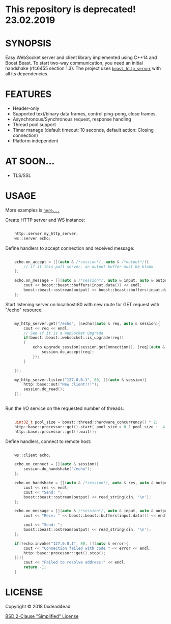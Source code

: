 # This repository is deprecated! 23.02.2019

# SYNOPSIS

Easy WebSocket server and client library implemented using C++14 and Boost.Beast. To start two-way communication, you need an initial handshake (rfc6455 section 1.3). The project uses [`beast_http_server`](https://github.com/0xdead4ead/beast_http_server) with all its dependencies.

# FEATURES

* Header-only
* Supported text/binary data frames, control ping-pong, close frames.
* Asynchronous/Synchronous request, response handling
* Thread pool support
* Timer manage (default timeout: 10 seconds, default action: Closing connection)
* Platform independent

# AT SOON...

* TLS/SSL

# USAGE

More examples is [`here...`](https://github.com/0xdead4ead/beast_ws_server/tree/master/examples)

Create HTTP server and WS instance:

```cpp

    http::server my_http_server;
    ws::server echo;

```

Define handlers to accept connection and received message:

```cpp

    echo.on_accept = [](auto & /*session*/, auto & /*output*/){
        // if it this pull server, an output buffer must be blank
    };

    echo.on_message = [](auto & /*session*/, auto & input, auto & output){
        cout << boost::beast::buffers(input.data()) << endl;
        boost::beast::ostream(output) << boost::beast::buffers(input.data()); // echo
    };

```

Start listening server on localhost:80 with new route for GET request with "/echo" resource:

```cpp

    my_http_server.get("/echo", [&echo](auto & req, auto & session){
        cout << req << endl;
        // See if it is a WebSocket Upgrade
        if(boost::beast::websocket::is_upgrade(req))
        {
            echo.upgrade_session(session.getConnection(), [req](auto & session){
                session.do_accept(req);
            });
        }

    });

    my_http_server.listen("127.0.0.1", 80, [](auto & session){
        http::base::out("New client!!!");
        session.do_read();
    });
    
```

Run the I/O service on the requested number of threads:

```cpp

    uint32_t pool_size = boost::thread::hardware_concurrency() * 2;
    http::base::processor::get().start( pool_size > 0 ? pool_size :  4 );
    http::base::processor::get().wait();

```

Define handlers, connect to remote host:

```cpp

    ws::client echo;

    echo.on_connect = [](auto & session){
        session.do_handshake("/echo");
    };

    echo.on_handshake = [](auto & /*session*/, auto & res, auto & output, auto & /*next_read*/){
        cout << res << endl;
        cout << "Send: ";
        boost::beast::ostream(output) << read_string(cin, '\n');
    };

    echo.on_message = [](auto & /*session*/, auto & input, auto & output, auto & /*next_read*/){
        cout << "Recv: " << boost::beast::buffers(input.data()) << endl;

        cout << "Send: ";
        boost::beast::ostream(output) << read_string(cin, '\n');
    };

    if(!echo.invoke("127.0.0.1", 80, [](auto & error){
        cout << "Connection failed with code " << error << endl;
        http::base::processor::get().stop();
    })){
        cout << "Failed to resolve address!" << endl;
        return -1;
    }

```

# LICENSE

Copyright © 2018 0xdead4ead

[BSD 2-Clause "Simplified" License](https://github.com/0xdead4ead/beast_ws_server/blob/master/LICENSE)
